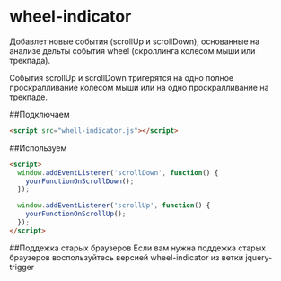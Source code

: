 # wheel-indicator
Добавлет новые события (scrollUp и scrollDown), основанные на анализе дельты события wheel (скроллинга колесом мыши или трекпада).

События scrollUp и scrollDown тригерятся на одно полное проскралливание колесом мыши или на одно проскралливание на трекпаде.

##Подключаем
```html
<script src="whell-indicator.js"></script>
```

##Используем
```html
<script>
  window.addEventListener('scrollDown', function() {
    yourFunctionOnScrollDown();
  });

  window.addEventListener('scrollUp', function() {
    yourFunctionOnScrollUp();
  });
</script>
```

##Поддежка старых браузеров
Если вам нужна поддежка старых браузеров воспользуйтесь версией wheel-indicator из ветки jquery-trigger
